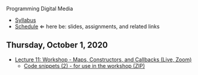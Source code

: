 Programming Digital Media

- [Syllabus](syllabus.md)
- [Schedule](schedule.md)   &lArr; here be: slides, assignments, and related links

## Thursday, October 1, 2020

- [Lecture 11: Workshop - Maps, Constructors, and Callbacks (Live, Zoom)](https://rochester.zoom.us/j/95155140724)
  - [Code snippets (2) - for use in the workshop (ZIP)](11-maps-contructors-callbacks/snippets2.zip)

